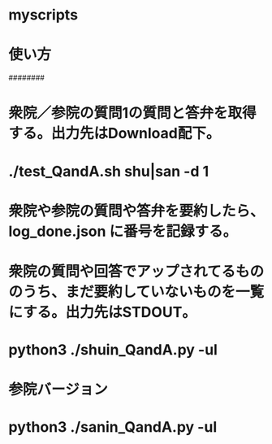 # myscripts
#
# 使い方
########
#
# 衆院／参院の質問1の質問と答弁を取得する。出力先はDownload配下。
# ./test_QandA.sh shu|san -d 1
# 
# 衆院や参院の質問や答弁を要約したら、log_done.json に番号を記録する。
# 
# 衆院の質問や回答でアップされてるもののうち、まだ要約していないものを一覧にする。出力先はSTDOUT。
# python3 ./shuin_QandA.py -ul
#
# 参院バージョン
# python3 ./sanin_QandA.py -ul
